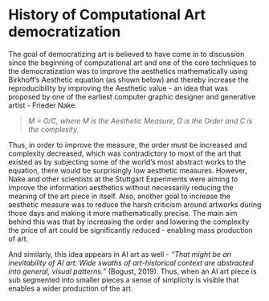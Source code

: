 # History of Computational Art democratization

The goal of democratizing art is believed to have come in to discussion since the beginning of computational art and one of the core techniques to the democratization was to improve the aesthetics mathematically using Birkhoff’s Aesthetic equation (as shown below) and thereby increase the reproducibility by improving the Aesthetic value - an idea that was proposed by one of the earliest computer graphic designer and generative artist - Frieder Nake.

> _M = O/C, where M is the Aesthetic Measure, O is the Order and C is the complexity._

Thus, in order to improve the measure, the order must be increased and complexity decreased, which was contradictory to most of the art that existed as by subjecting some of the world’s most abstract works to the equation, there would be surprisingly low aesthetic measures. However, Nake and other scientists at the Stuttgart Experiments were aiming to improve the information aesthetics without necessarily reducing the meaning of the art piece in itself. Also, another goal to increase the aesthetic measure was to reduce the harsh criticism around artworks during those days and making it more mathematically precise. The main aim behind this was that by increasing the order and lowering the complexity the price of art could be significantly reduced - enabling mass production of art.

And similarly, this idea appears in AI art as well - _“That might be an inevitability of AI art: Wide swaths of art-historical context are abstracted into general, visual patterns.”_ (Bogust, 2019). Thus, when an AI art piece is sub segmented into smaller pieces a sense of simplicity is visible that enables a wider production of the art.
